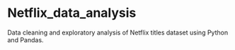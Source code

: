 # Netflix_data_analysis
Data cleaning and exploratory analysis of Netflix titles dataset using Python and Pandas.
